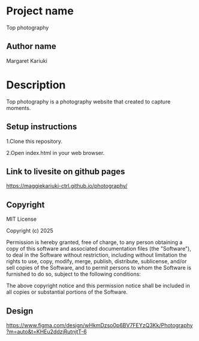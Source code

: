 
# Project name
Top photography

## Author name 
Margaret Kariuki
# Description
Top photography is a photography website that created to capture moments.
 
 ## Setup instructions
 1.Clone this repository.

 2.Open index.html in your web browser.

## Link to livesite on github pages
https://maggiekariuki-ctrl.github.io/photography/

## Copyright 
MIT License

Copyright (c) 2025

Permission is hereby granted, free of charge, to any person obtaining a copy of this software and associated documentation files (the "Software"), to deal in the Software without restriction, including without limitation the rights to use, copy, modify, merge, publish, distribute, sublicense, and/or sell copies of the Software, and to permit persons to whom the Software is furnished to do so, subject to the following conditions:

The above copyright notice and this permission notice shall be included in all copies or substantial portions of the Software.

## Design
https://www.figma.com/design/wHkmDzso0p6BV7FEYzQ3Kk/Photography?m=auto&t=KHEu2ddzjRutnjtT-6








































































































 


























































































































































